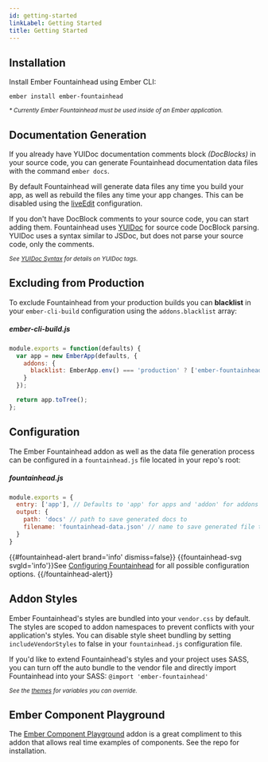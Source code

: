 ```yaml
---
id: getting-started
linkLabel: Getting Started
title: Getting Started
---
```


## Installation
Install Ember Fountainhead using Ember CLI:

`ember install ember-fountainhead`

_<small>* Currently Ember Fountainhead must be used inside of an Ember application.</small>_

## Documentation Generation
If you already have YUIDoc documentation comments block _(DocBlocks)_ in your
source code, you can generate Fountainhead documentation data files with the
command `ember docs`.

By default Fountainhead will generate data files any time you build your app,
as well as rebuild the files any time your app changes. This can be disabled
using the [liveEdit](#configuration) configuration.

If you don't have DocBlock comments to your source code, you can start adding
them. Fountainhead uses [YUIDoc](https://yui.github.io/yuidoc/) for
source code DocBlock parsing. YUIDoc uses a syntax similar to JSDoc, but does not
parse your source code, only the comments.

_<small>See [YUIDoc Syntax](https://yui.github.io/yuidoc/syntax/index.html) for details
on YUIDoc tags.</small>_

## Excluding from Production
To exclude Fountainhead from your production builds you can **blacklist** in your
`ember-cli-build` configuration using the `addons.blacklist` array:

##### ember-cli-build.js
```javascript
module.exports = function(defaults) {
  var app = new EmberApp(defaults, {
    addons: {
      blacklist: EmberApp.env() === 'production' ? ['ember-fountainhead'] : []
    }
  });

  return app.toTree();
};
```
<!-- TODO: Delete when we add hash fragment nav handling -->
<div id="configuration"></div>

## Configuration
The Ember Fountainhead addon as well as the data file generation process can
be configured in a `fountainhead.js` file located in your repo's root:

##### fountainhead.js
```javascript
module.exports = {
  entry: ['app'], // Defaults to 'app' for apps and 'addon' for addons
  output: {
    path: 'docs' // path to save generated docs to
    filename: 'fountainhead-data.json' // name to save generated file to
  }
}
```

{{#fountainhead-alert brand='info' dismiss=false}}
{{fountainhead-svg svgId='info'}}See [Configuring Fountainhead](/guides/configuration)
for all possible configuration options.
{{/fountainhead-alert}}

## Addon Styles
Ember Fountainhead's styles are bundled into your `vendor.css` by
default. The styles are scoped to addon namespaces to prevent conflicts with
your application's styles. You can disable style sheet bundling by setting
`includeVendorStyles` to false in your `fountainhead.js` configuration file.

If you'd like to extend Fountainhead's styles and your project uses SASS, you
can turn off the auto bundle to the vendor file and directly import Fountainhead
into your SASS: `@import 'ember-fountainhead'`

_<small>See the [themes](https://github.com/healthsparq/ember-fountainhead/tree/master/app/styles/ember-fountainhead/themes)
for variables you can override.</small>_

## Ember Component Playground
The [Ember Component Playground](https://github.com/healthsparq/ember-component-playground)
addon is a great compliment to this addon that allows real time examples of
components. See the repo for installation.
